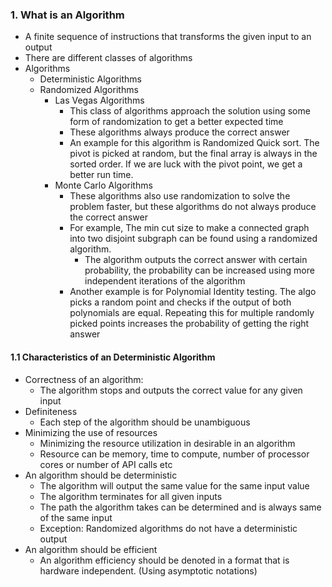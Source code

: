 
### 1. What is an Algorithm
- A finite sequence of instructions that transforms the given input to an output
- There are different classes of algorithms
- Algorithms
	- Deterministic Algorithms
	- Randomized Algorithms
		- Las Vegas Algorithms
			- This class of algorithms approach the solution using some form of randomization to get a better expected time
			- These algorithms always produce the correct answer
			- An example for this algorithm is Randomized Quick sort. The pivot is picked at random, but the final array is always in the sorted order. If we are luck with the pivot point, we get a better run time.
		- Monte Carlo Algorithms
			- These algorithms also use randomization to solve the problem faster, but these algorithms do not always produce the correct answer
			- For example, The min cut size to make a connected graph into two disjoint subgraph can be found using a randomized algorithm.
				- The algorithm outputs the correct answer with certain probability, the probability can be increased using more independent iterations of the algorithm
			- Another example is for Polynomial Identity testing. The algo picks a random point and checks if the output of both polynomials are equal. Repeating this for multiple randomly picked points increases the probability of getting the right answer
#### 1.1 Characteristics of an Deterministic Algorithm
- Correctness of an algorithm: 
	- The algorithm stops and outputs the correct value for any given input 
- Definiteness
	- Each step of the algorithm should be unambiguous
- Minimizing the use of resources
	- Minimizing the resource utilization in desirable in an algorithm
	- Resource can be memory, time to compute, number of processor cores or number of API calls etc
- An algorithm should be deterministic
	- The algorithm will output the same value for the same input value
	- The algorithm terminates for all given inputs
	- The path the algorithm takes can be determined and is always same of the same input
	- Exception: Randomized algorithms do not have a deterministic output
- An algorithm should be efficient
	- An algorithm efficiency should be denoted in a format that is hardware independent. (Using asymptotic notations)

